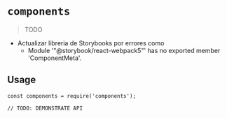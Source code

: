 # `components`

> TODO

- Actualizar libreria de Storybooks por errores como
    - Module '"@storybook/react-webpack5"' has no exported member 'ComponentMeta'.

## Usage

```
const components = require('components');

// TODO: DEMONSTRATE API
```
